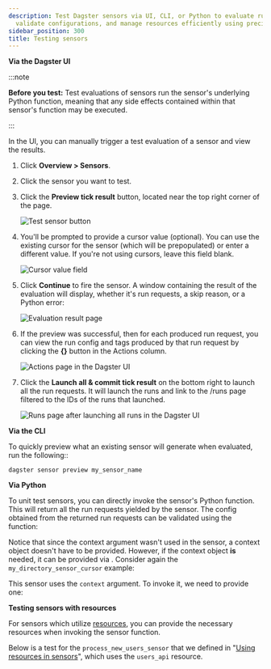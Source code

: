 ```yaml
---
description: Test Dagster sensors via UI, CLI, or Python to evaluate run requests,
  validate configurations, and manage resources efficiently using precise sensor functions.
sidebar_position: 300
title: Testing sensors
---
```

<Tabs>
<TabItem value="Via the Dagster UI">

**Via the Dagster UI**

:::note

**Before you test:** Test evaluations of sensors run the sensor's underlying Python function, meaning that any side effects contained within that sensor's function may be executed.

:::

In the UI, you can manually trigger a test evaluation of a sensor and view the results.

1. Click **Overview > Sensors**.

2. Click the sensor you want to test.

3. Click the **Preview tick result** button, located near the top right corner of the page.

   ![Test sensor button](/images/guides/automate/sensors/test-sensor-button.png)

4. You'll be prompted to provide a cursor value (optional). You can use the existing cursor for the sensor (which will be prepopulated) or enter a different value. If you're not using cursors, leave this field blank.

   ![Cursor value field](/images/guides/automate/sensors/provide-cursor-page.png)

5. Click **Continue** to fire the sensor. A window containing the result of the evaluation will display, whether it's run requests, a skip reason, or a Python error:

   ![Evaluation result page](/images/guides/automate/sensors/eval-result-page.png)

6. If the preview was successful, then for each produced run request, you can view the run config and tags produced by that run request by clicking the **{}** button in the Actions column.

   ![Actions page in the Dagster UI](/images/guides/automate/sensors/actions-page.png)

7. Click the **Launch all & commit tick result** on the bottom right to launch all the run requests. It will launch the runs and link to the /runs page filtered to the IDs of the runs that launched.

   ![Runs page after launching all runs in the Dagster UI](/images/guides/automate/sensors/launch-all-page.png)

</TabItem>
<TabItem value="Via the CLI">

**Via the CLI**

To quickly preview what an existing sensor will generate when evaluated, run the following::

```shell
dagster sensor preview my_sensor_name
```

</TabItem>
<TabItem value="Via Python">

**Via Python**

To unit test sensors, you can directly invoke the sensor's Python function. This will return all the run requests yielded by the sensor. The config obtained from the returned run requests can be validated using the <PyObject section="execution" module="dagster" object="validate_run_config" /> function:

<CodeExample
  path="docs_snippets/docs_snippets/concepts/partitions_schedules_sensors/sensors/sensors.py"
  startAfter="start_sensor_testing"
  endBefore="end_sensor_testing"
/>

Notice that since the context argument wasn't used in the sensor, a context object doesn't have to be provided. However, if the context object **is** needed, it can be provided via <PyObject section="schedules-sensors" module="dagster" object="build_sensor_context" />. Consider again the `my_directory_sensor_cursor` example:

<CodeExample
  path="docs_snippets/docs_snippets/concepts/partitions_schedules_sensors/sensors/sensors.py"
  startAfter="start_cursor_sensors_marker"
  endBefore="end_cursor_sensors_marker"
/>

This sensor uses the `context` argument. To invoke it, we need to provide one:

<CodeExample
  path="docs_snippets/docs_snippets/concepts/partitions_schedules_sensors/sensors/sensors.py"
  startAfter="start_sensor_testing_with_context"
  endBefore="end_sensor_testing_with_context"
/>

**Testing sensors with resources**

For sensors which utilize [resources](/guides/build/external-resources/), you can provide the necessary resources when invoking the sensor function.

Below is a test for the `process_new_users_sensor` that we defined in "[Using resources in sensors](/guides/automate/sensors/using-resources-in-sensors)", which uses the `users_api` resource.

<CodeExample
  path="docs_snippets/docs_snippets/concepts/resources/pythonic_resources.py"
  startAfter="start_test_resource_on_sensor"
  endBefore="end_test_resource_on_sensor"
  dedent="4"
/>

</TabItem>
</Tabs>
